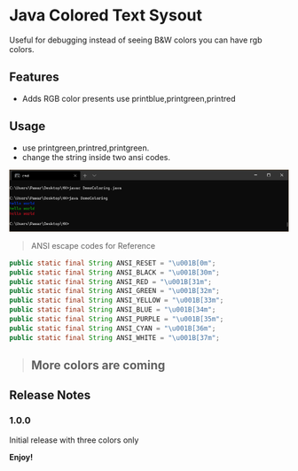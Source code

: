 # Java Colored Text Sysout 

Useful for debugging instead of seeing B&W colors you can have rgb colors.
## Features

- Adds RGB color presents use printblue,printgreen,printred

## Usage 

- use printgreen,printred,printgreen.
- change the string inside two ansi codes.


![screenshot](demo_coloring.png)

>  ANSI escape codes for Reference
```java 
public static final String ANSI_RESET = "\u001B[0m";
public static final String ANSI_BLACK = "\u001B[30m";
public static final String ANSI_RED = "\u001B[31m";
public static final String ANSI_GREEN = "\u001B[32m";
public static final String ANSI_YELLOW = "\u001B[33m";
public static final String ANSI_BLUE = "\u001B[34m";
public static final String ANSI_PURPLE = "\u001B[35m";
public static final String ANSI_CYAN = "\u001B[36m";
public static final String ANSI_WHITE = "\u001B[37m";

```

>## More colors are coming

## Release Notes

### 1.0.0

Initial release with three colors only

 **Enjoy!** 
